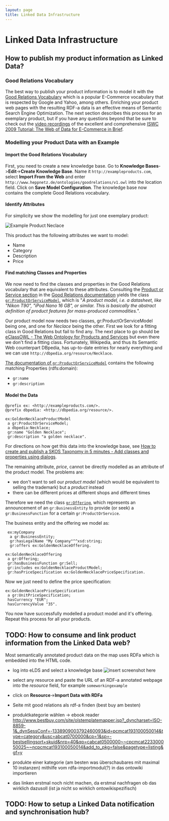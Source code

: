 ```yaml
---
layout: page
title: Linked Data Infrastructure
---
```


# Linked Data Infrastructure

## How to publish my product information as Linked Data?
### Good Relations Vocabulary
The best way to publish your product information is to model it with the [Good Relations Vocabulary](http://www.heppnetz.de/projects/goodrelations/) which is a popular E-Commerce vocabulary that is respected by Google and Yahoo, among others. Enriching your product web pages with the resulting RDF-a data is an effective means of Semantic Search Engine Optimization.
The next section describes this process for an exemplary product, but if you have any questions beyond that be sure to check out the [video recordings](http://www.ebusiness-unibw.org/wiki/Web_of_Data_for_E-Commerce_Tutorial_ISWC2009##Video_Recording_of_the_Event) of the excellent and comprehensive [ISWC 2009 Tutorial: The Web of Data for E-Commerce in Brief](http://www.ebusiness-unibw.org/wiki/Web_of_Data_for_E-Commerce_Tutorial_ISWC2009).

### Modelling your Product Data with an Example

#### Import the Good Relations Vocabulary

First, you need to create a new knowledge base. Go to **Knowledge Bases**->**Edit**->**Create Knowledge Base**. Name it `http://exampleproducts.com`, select **Import From the Web** and enter `http://www.heppnetz.de/ontologies/goodrelations/v1.owl` into the location field. Click on **Save Model Configuration**. The knowledge base now contains the complete Good Relations vocabulary. 

#### Identify Attributes

For simplicity we show the modelling for just one exemplary product:

![Example Product Neclace](https://github.com/AKSW/OntoWiki/wiki/images/necklace_without_navigation.png)

This product has the following attributes we want to model:
- Name
- Category
- Description
- Price

#### Find matching Classes and Properties

We now need to find the classes and properties in the Good Relations vocabulary that are equivalent to these attributes. Consulting the [Product or Service section](http://wiki.goodrelations-vocabulary.org/Documentation/Product_or_Service) in the [Good Relations documentation](<http://wiki.goodrelations-vocabulary.org/Documentation>) yields the class [`gr:ProductOrServiceModel`](http://www.heppnetz.de/ontologies/goodrelations/v1.html##ProductOrServiceModel), which is "*A product model, i.e. a datasheet, like "Nikon T90", "iPod Nano 16 GB", or similar. This is basically the abstract definition of product features for mass-produced commodities.*".

Our product model now needs two classes, gr:ProductOrServiceModel being one, and one for *Neclace* being the other. First we look for a fitting class in Good Relations but fail to find any. The next place to go should be [eClassOWL - The Web Ontology for Products and Services](http://www.heppnetz.de/projects/eclassowl/) but even there we don't find a fitting class. Fortunately, Wikipedia, and thus its Semantic Web counterpart DBpedia, has up-to-date entries for nearly everything and we can use `http://dbpedia.org/resource/Necklace`.

[The documentation of `gr:ProductOrServiceModel`](http://www.heppnetz.de/ontologies/goodrelationsv1.html##ProductOrServiceModel) contains the following matching Properties (rdfs:domain):
- `gr:name`
- `gr:description`

#### Model the Data

    @prefix ex: <http://exampleproducts.com/>.
    @prefix dbpedia: <http://dbpedia.org/resource/>.

    ex:GoldenNecklaceProductModel
     a gr:ProductOrServiceModel;
     a dbpedia:Necklace;
     gr:name "Golden Necklace";
     gr:description "a golden necklace".

For directions on how get this data into the knowledge base, see [How to create and publish a SKOS Taxonomy in 5 minutes - Add classes and properties using dialogs](How-to-create-and-publish-a-SKOS-Taxonomy-in-5-minutes##dialog).

The remaining attribute, *price*, cannot be directly modelled as an attribute of the product model. The problems are:

- we don't want to sell our *product model* (which would be equivalent to selling the trademark) but a *product* instead
- there can be different prices at different shops and different times

Therefore we need the class [`gr:Offering`](http://www.heppnetz.de/ontologies/goodrelations/v1##Offering), which represents an announcement of an `gr:BusinessEntity` to provide (or seek) a `gr:BusinessFunction` for a certain `gr:ProductOrService`.

The business entity and the offering we model as:

     ex:myCompany
      a gr:BusinessEntity;
      gr:hasLegalName "My Company"^^xsd:string;
      gr:offers ex:GoldenNecklaceOffering.

    ex:GoldenNecklaceOffering
     a gr:Offering;
     gr:hasBusinessFunction gr:Sell;
     gr:includes ex:GoldenNecklaceProductModel;
     gr:hasPriceSpecification ex:GoldenNecklacePriceSpecification.

Now we just need to define the price specification:

    ex:GoldenNecklacePriceSpecification
     a gr:UnitPriceSpecification;
     hasCurrency "EUR";
     hasCurrencyValue "35".

You now have successfully modelled a product model and it's offering. Repeat this process for all your products.

## TODO: How to consume and link product information from the Linked Data web?
Most semantically annotated product data on the map uses RDFa which is embedded into the HTML code.

- log into eLDS and select a knowledge base
![insert screenshot here]()
- select any resource and paste the URL of an RDF-a annotated webpage into the *resource* field, for example `someworkingexample`
- click on **Resource**->**Import Data with RDFa**

- Seite mit good relations als rdf-a finden (best buy am besten)
- produktkategorie wählen -> ebook reader <http://www.bestbuy.com/site/olstemplatemapper.jsp?_dyncharset=ISO-8859-1&_dynSessConf=-1338909003792460093&id=pcmcat193100050014&type=category&usc=abcat0700000&cp=1&sp=-bestsellingsort+skuid&nrp=40&qp=cabcat0500000~~cpcmcat223300050025~~ncpcmcat193100050014&add_to_pkg=false&pagetype=listing&gf=y>
- produkte einer kategorie (am besten was überschaubares mit maximal 10 instanzen) mithilfe vom rdfa-importmodul(?) in das ontowiki importieren 
- das linken erstmal noch nicht machen, da erstmal nachfragen ob das wirklich dazusoll (ist ja nicht so wirklich ontowikispezifisch)

## TODO: How to setup a Linked Data notification and synchronisation hub?

